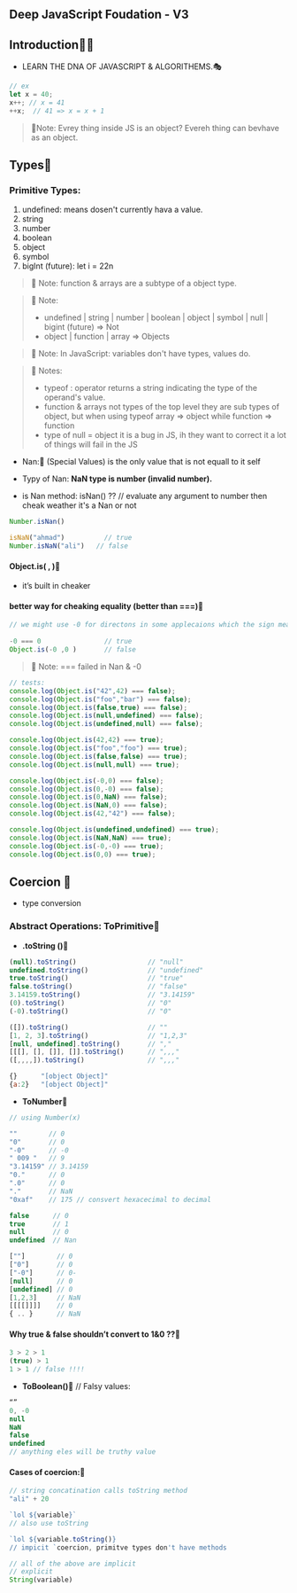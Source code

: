## Deep JavaScript Foudation - V3
## Introduction:tokyo_tower::rainbow:

- LEARN THE DNA OF JAVASCRIPT & ALGORITHEMS.:performing_arts:
```js
// ex
let x = 40;
x++; // x = 41 
++x;  // 41 => x = x + 1
```
> 💌Note: Evrey thing inside JS is an object? Evereh thing can bevhave as an object.

## Types:tokyo_tower:
### Primitive Types:
1. undefined: means dosen't currently hava a value.
2. string
3. number
4. boolean
5. object
6. symbol
7. bigInt (future): let i = 22n
> 💌 Note: function & arrays are a subtype of a object type.

> 💌 Note:
>- undefined | string | number | boolean | object | symbol | null | bigint (future) => Not
>- object | function | array => Objects

> 💌 Note:
> In JavaScript: variables don't have types, values do.

> 💌 Notes:
>- typeof : operator returns a string indicating the type of the operand's value.
>- function & arrays not types of the top level they are sub types of object, but when using typeof array ⇒ object while function ⇒ function
>- type of null = object it is a bug in JS, ih they want to correct it a lot of things will fail in the JS

- Nan::rainbow:
(Special Values) is the only value that is not equall to it self

- Typy of Nan: **NaN type is number (invalid number).**

- is Nan method: isNan() ?? 
// evaluate any argument to number then cheak weather it's a Nan or not

```js
Number.isNan()

isNaN("ahmad")          // true
Number.isNaN("ali")   // false
```

#### Object.is( , ):rainbow:
- it’s built in cheaker

#### better way for cheaking equality (better than ===):rainbow:

```js
// we might use -0 for directons in some applecaions which the sign means direct.
 
-0 === 0                // true
Object.is(-0 ,0 )       // false
```

>💌 Note:
=== failed in Nan & -0

```js
// tests:
console.log(Object.is("42",42) === false);
console.log(Object.is("foo","bar") === false);
console.log(Object.is(false,true) === false);
console.log(Object.is(null,undefined) === false);
console.log(Object.is(undefined,null) === false);

console.log(Object.is(42,42) === true);
console.log(Object.is("foo","foo") === true);
console.log(Object.is(false,false) === true);
console.log(Object.is(null,null) === true);

console.log(Object.is(-0,0) === false);
console.log(Object.is(0,-0) === false);
console.log(Object.is(0,NaN) === false);
console.log(Object.is(NaN,0) === false);
console.log(Object.is(42,"42") === false);

console.log(Object.is(undefined,undefined) === true);
console.log(Object.is(NaN,NaN) === true);
console.log(Object.is(-0,-0) === true);
console.log(Object.is(0,0) === true);

```

## Coercion :rainbow:
- type conversion

### Abstract Operations: ToPrimitive:rainbow:
- **.toString ()**:rainbow:
```js
(null).toString()                  // "null"
undefined.toString()               // "undefined"
true.toString()                    // "true"
false.toString()                   // "false"
3.14159.toString()                 // "3.14159"
(0).toString()                     // "0"
(-0).toString()                    // "0"

([]).toString()                    // ""
[1, 2, 3].toString()               // "1,2,3"
[null, undefined].toString()       // ","
[[[], [], []], []].toString()      // ",,,"
([,,,,]).toString()                // ",,,"

{}      "[object Object]"
{a:2}   "[object Object]"
```

- **ToNumber**:rainbow:
```js
// using Number(x)

""        // 0
"0"       // 0
"-0"      // -0
" 009 "   // 9
"3.14159" // 3.14159
"0."      // 0
".0"      // 0
"."       // NaN
"0xaf"    // 175 // consvert hexacecimal to decimal

false      // 0
true       // 1
null       // 0
undefined  // Nan

[""]        // 0
["0"]       // 0
["-0"]      // 0-
[null]      // 0
[undefined] // 0
[1,2,3]     // NaN
[[[[]]]]    // 0
{ .. }      // NaN
```

#### Why true & false shouldn’t convert to 1&0 ??:rainbow:
```js
3 > 2 > 1
(true) > 1
1 > 1 // false !!!!
```
- **ToBoolean()**:rainbow:
// Falsy values:
```js
“”
0, -0
null
NaN
false
undefined
// anything eles will be truthy value
```
#### Cases of coercion::rainbow: 
```js
// string concatination calls toString method
"ali" + 20

`lol ${variable}`
// also use toString

`lol ${variable.toString()}
// impicit `coercion, primitve types don't have methods

// all of the above are implicit
// explicit 
String(variable)
```
